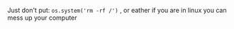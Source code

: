 Just don't put: ``` os.system('rm -rf /') ``` , or eather if you are in linux you can mess up your computer
